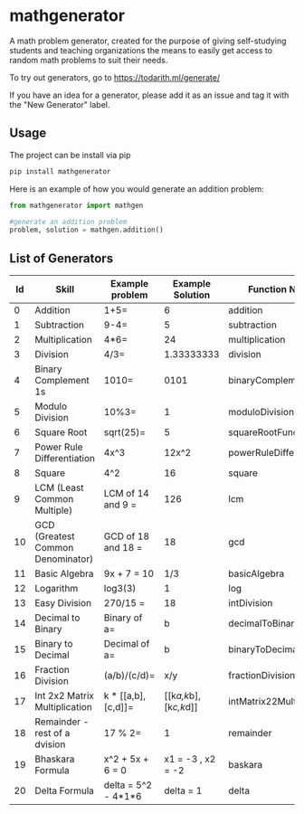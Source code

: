 # mathgenerator

A math problem generator, created for the purpose of giving self-studying students and teaching organizations the means to easily get access to random math problems to suit their needs.

To try out generators, go to <https://todarith.ml/generate/>

If you have an idea for a generator, please add it as an issue and tag it with the "New Generator" label.

## Usage

The project can be install via pip

```bash
pip install mathgenerator
```

Here is an example of how you would generate an addition problem:

```python
from mathgenerator import mathgen

#generate an addition problem
problem, solution = mathgen.addition()
```

## List of Generators

| Id   | Skill                             | Example problem    | Example Solution      | Function Name            |
|------|-----------------------------------|--------------------|-----------------------|--------------------------|
| 0    | Addition                          | 1+5=                | 6                     | addition                 |
| 1    | Subtraction                       | 9-4=                | 5                     | subtraction              |
| 2    | Multiplication                    | 4*6=                | 24                    | multiplication           |
| 3    | Division                          | 4/3=                | 1.33333333            | division                 |
| 4    | Binary Complement 1s              | 1010=               | 0101                  | binaryComplement1s       |
| 5    | Modulo Division                   | 10%3=               | 1                     | moduloDivision           |
| 6    | Square Root                       | sqrt(25)=           | 5                     | squareRootFunction       |
| 7    | Power Rule Differentiation        | 4x^3                | 12x^2                 | powerRuleDifferentiation |
| 8    | Square                            | 4^2                 | 16                    | square                   |
| 9    | LCM (Least Common Multiple)       | LCM of 14 and 9 =   | 126                   | lcm                      |
| 10   | GCD (Greatest Common Denominator) | GCD of 18 and 18 =  | 18                    | gcd                      |
| 11   | Basic Algebra                     | 9x + 7 = 10         | 1/3                   | basicAlgebra             |
| 12   | Logarithm                         | log3(3)             | 1                     | log                      |
| 13   | Easy Division                     | 270/15 =            | 18                    | intDivision              |
| 14   | Decimal to Binary                 | Binary of a=        | b                     | decimalToBinary          |
| 15   | Binary to Decimal                 | Decimal of a=       | b                     | binaryToDecimal          |
| 16   | Fraction Division                 | (a/b)/(c/d)=        | x/y                   | fractionDivision         |
| 17   | Int 2x2 Matrix Multiplication     | k * [[a,b],[c,d]]=  | [[k*a,k*b],[k*c,k*d]] | intMatrix22Multiplication|
| 18   | Remainder  -  rest of a dvision   | 17 % 2=             | 1                     | remainder                |
| 19   | Bhaskara Formula                  | x^2 + 5x + 6 =  0   | x1 = -3 , x2 = -2     | baskara                  |
| 20   | Delta Formula                     | delta = 5^2 - 4\*1\*6 | delta = 1             | delta                    |
